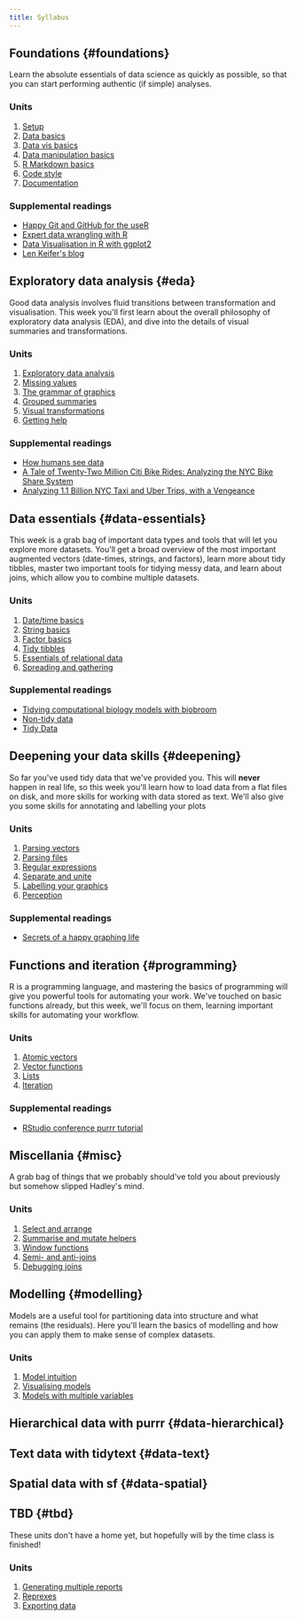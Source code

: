 ```yaml
---
title: Syllabus
---
```


<!-- Generated automatically from syllabus.yml. Do not edit by hand -->

## Foundations {#foundations}

Learn the absolute essentials of data science as quickly as possible, so that
you can start performing authentic (if simple) analyses.

### Units

1. [Setup](setup.md)
1. [Data basics](data-basics.md)
1. [Data vis basics](vis-basics.md)
1. [Data manipulation basics](manip-basics.md)
1. [R Markdown basics](rmarkdown-basics.md)
1. [Code style](code-style.md)
1. [Documentation](documentation.md)

### Supplemental readings

* [Happy Git and GitHub for the useR](supplements.html#happy-git)
* [Expert data wrangling with R](supplements.html#grolemund-wrangle)
* [Data Visualisation in R with ggplot2](supplements.html#woo-vis)
* [Len Keifer's blog](supplements.html#keifer-blog)


## Exploratory data analysis {#eda}

Good data analysis involves fluid transitions between transformation and
visualisation. This week you'll first learn about the overall philosophy of
exploratory data analysis (EDA), and dive into the details of visual summaries
and transformations.

### Units

1. [Exploratory data analysis](eda.md)
1. [Missing values](missing-values.md)
1. [The grammar of graphics](vis-theory.md)
1. [Grouped summaries](vis-summaries.md)
1. [Visual transformations](vis-transformation.md)
1. [Getting help](getting-help.md)

### Supplemental readings

* [How humans see data](supplements.html#rauser-how-humans-see)
* [A Tale of Twenty-Two Million Citi Bike Rides: Analyzing the NYC Bike Share System](supplements.html#schneider-bikes)
* [Analyzing 1.1 Billion NYC Taxi and Uber Trips, with a Vengeance](supplements.html#schneider-taxis)


## Data essentials {#data-essentials}

This week is a grab bag of important data types and tools that will let you
explore more datasets. You'll get a broad overview of the most important
augmented vectors (date-times, strings, and factors), learn more about tidy
tibbles, master two important tools for tidying messy data, and learn about
joins, which allow you to combine multiple datasets.

### Units

1. [Date/time basics](datetime-basics.md)
1. [String basics](string-basics.md)
1. [Factor basics](factor-basics.md)
1. [Tidy tibbles](tidy-tibbles.md)
1. [Essentials of relational data](relational-basics.md)
1. [Spreading and gathering](spread-gather.md)

### Supplemental readings

* [Tidying computational biology models with biobroom](supplements.html#biobroom)
* [Non-tidy data](supplements.html#leek-non-tidy)
* [Tidy Data](supplements.html#wickham-tidy-data)


## Deepening your data skills {#deepening}

So far you've used tidy data that we've provided you. This will __never__
happen in real life, so this week you'll learn how to load data from a flat
files on disk, and more skills for working with data stored as text. We'll also
give you some skills for annotating and labelling your plots

### Units

1. [Parsing vectors](parse-vector.md)
1. [Parsing files](parse-file.md)
1. [Regular expressions](regexps.md)
1. [Separate and unite](separate-unite.md)
1. [Labelling your graphics](vis-labelling.md)
1. [Perception](vis-perception.md)

### Supplemental readings

* [Secrets of a happy graphing life](supplements.html#happy-graphing)


## Functions and iteration {#programming}

R is a programming language, and mastering the basics of programming will give
you powerful tools for automating your work. We've touched on basic functions
already, but this week, we'll focus on them, learning important skills for
automating your workflow.

### Units

1. [Atomic vectors](vectors.md)
1. [Vector functions](vector-functions.md)
1. [Lists](lists.md)
1. [Iteration](iteration.md)

### Supplemental readings

* [RStudio conference purrr tutorial](supplements.html#wickham-purrr)


## Miscellania {#misc}

A grab bag of things that we probably should've told you about previously but
somehow slipped Hadley's mind.

### Units

1. [Select and arrange](select-arrange.md)
1. [Summarise and mutate helpers](manip-helpers.md)
1. [Window functions](window-functions.md)
1. [Semi- and anti-joins](filter-joins.md)
1. [Debugging joins](joins-debugging.md)


## Modelling {#modelling}

Models are a useful tool for partitioning data into structure and what remains
(the residuals). Here you'll learn the basics of modelling and how you can
apply them to make sense of complex datasets.

### Units

1. [Model intuition](model-basics.md)
1. [Visualising models](model-vis.md)
1. [Models with multiple variables](model-multivariate.md)


## Hierarchical data with purrr {#data-hierarchical}




## Text data with tidytext {#data-text}




## Spatial data with sf {#data-spatial}




## TBD {#tbd}

These units don't have a home yet, but hopefully will by the time class is
finished!

### Units

1. [Generating multiple reports](report-generation.md)
1. [Reprexes](reprexes.md)
1. [Exporting data](export.md)



